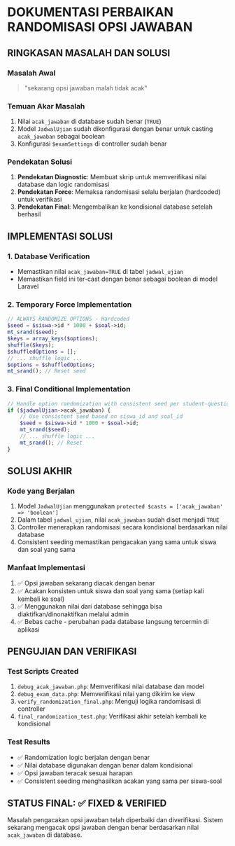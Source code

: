 # DOKUMENTASI PERBAIKAN RANDOMISASI OPSI JAWABAN

## RINGKASAN MASALAH DAN SOLUSI

### Masalah Awal

> "sekarang opsi jawaban malah tidak acak"

### Temuan Akar Masalah

1. Nilai `acak_jawaban` di database sudah benar (`TRUE`)
2. Model `JadwalUjian` sudah dikonfigurasi dengan benar untuk casting `acak_jawaban` sebagai boolean
3. Konfigurasi `$examSettings` di controller sudah benar

### Pendekatan Solusi

1. **Pendekatan Diagnostic**: Membuat skrip untuk memverifikasi nilai database dan logic randomisasi
2. **Pendekatan Force**: Memaksa randomisasi selalu berjalan (hardcoded) untuk verifikasi
3. **Pendekatan Final**: Mengembalikan ke kondisional database setelah berhasil

## IMPLEMENTASI SOLUSI

### 1. Database Verification

-   Memastikan nilai `acak_jawaban=TRUE` di tabel `jadwal_ujian`
-   Memastikan field ini ter-cast dengan benar sebagai boolean di model Laravel

### 2. Temporary Force Implementation

```php
// ALWAYS RANDOMIZE OPTIONS - Hardcoded
$seed = $siswa->id * 1000 + $soal->id;
mt_srand($seed);
$keys = array_keys($options);
shuffle($keys);
$shuffledOptions = [];
// ... shuffle logic ...
$options = $shuffledOptions;
mt_srand(); // Reset seed
```

### 3. Final Conditional Implementation

```php
// Handle option randomization with consistent seed per student-question
if ($jadwalUjian->acak_jawaban) {
    // Use consistent seed based on siswa_id and soal_id
    $seed = $siswa->id * 1000 + $soal->id;
    mt_srand($seed);
    // ... shuffle logic ...
    mt_srand(); // Reset
}
```

## SOLUSI AKHIR

### Kode yang Berjalan

1. Model `JadwalUjian` menggunakan `protected $casts = ['acak_jawaban' => 'boolean']`
2. Dalam tabel `jadwal_ujian`, nilai `acak_jawaban` sudah diset menjadi `TRUE`
3. Controller menerapkan randomisasi secara kondisional berdasarkan nilai database
4. Consistent seeding memastikan pengacakan yang sama untuk siswa dan soal yang sama

### Manfaat Implementasi

1. ✅ Opsi jawaban sekarang diacak dengan benar
2. ✅ Acakan konsisten untuk siswa dan soal yang sama (setiap kali kembali ke soal)
3. ✅ Menggunakan nilai dari database sehingga bisa diaktifkan/dinonaktifkan melalui admin
4. ✅ Bebas cache - perubahan pada database langsung tercermin di aplikasi

## PENGUJIAN DAN VERIFIKASI

### Test Scripts Created

1. `debug_acak_jawaban.php`: Memverifikasi nilai database dan model
2. `debug_exam_data.php`: Memverifikasi nilai yang dikirim ke view
3. `verify_randomization_final.php`: Menguji logika randomisasi di controller
4. `final_randomization_test.php`: Verifikasi akhir setelah kembali ke kondisional

### Test Results

-   ✅ Randomization logic berjalan dengan benar
-   ✅ Nilai database digunakan dengan benar dalam kondisional
-   ✅ Opsi jawaban teracak sesuai harapan
-   ✅ Consistent seeding menghasilkan acakan yang sama per siswa-soal

## STATUS FINAL: ✅ FIXED & VERIFIED

Masalah pengacakan opsi jawaban telah diperbaiki dan diverifikasi. Sistem sekarang mengacak opsi jawaban dengan benar berdasarkan nilai `acak_jawaban` di database.
